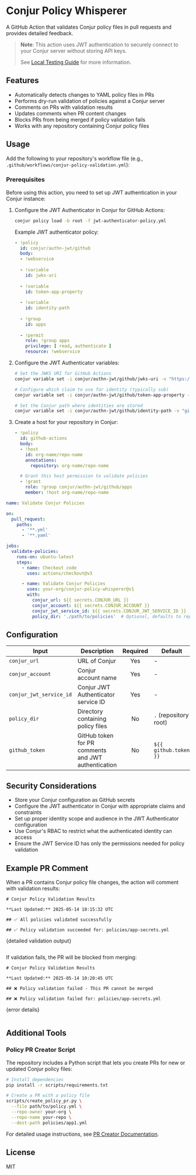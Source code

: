 # Conjur Policy Whisperer

A GitHub Action that validates Conjur policy files in pull requests and provides detailed feedback.

> **Note**: This action uses JWT authentication to securely connect to your Conjur server without storing API keys.
>
> See [Local Testing Guide](docs/local-testing.md) for more information.

## Features

- Automatically detects changes to YAML policy files in PRs
- Performs dry-run validation of policies against a Conjur server
- Comments on PRs with validation results
- Updates comments when PR content changes
- Blocks PRs from being merged if policy validation fails
- Works with any repository containing Conjur policy files

## Usage

Add the following to your repository's workflow file (e.g., `.github/workflows/conjur-policy-validation.yml`):

### Prerequisites

Before using this action, you need to set up JWT authentication in your Conjur instance:

1. Configure the JWT Authenticator in Conjur for GitHub Actions:
   ```bash
   conjur policy load -b root -f jwt-authenticator-policy.yml
   ```
   
   Example JWT authenticator policy:
   ```yaml
   - !policy
     id: conjur/authn-jwt/github
     body:
     - !webservice
     
     - !variable
       id: jwks-uri
     
     - !variable
       id: token-app-property
     
     - !variable
       id: identity-path
     
     - !group
       id: apps
       
     - !permit
       role: !group apps
       privilege: [ read, authenticate ]
       resource: !webservice
   ```

2. Configure the JWT Authenticator variables:
   ```bash
   # Set the JWKS URI for GitHub Actions
   conjur variable set -i conjur/authn-jwt/github/jwks-uri -v "https://token.actions.githubusercontent.com/.well-known/jwks"
   
   # Configure which claim to use for identity (typically sub)
   conjur variable set -i conjur/authn-jwt/github/token-app-property -v "repository"
   
   # Set the Conjur path where identities are stored
   conjur variable set -i conjur/authn-jwt/github/identity-path -v "github-actions"
   ```

3. Create a host for your repository in Conjur:
   ```yaml
   - !policy
     id: github-actions
     body:
     - !host
       id: org-name/repo-name
       annotations:
         repository: org-name/repo-name
   
     # Grant this host permission to validate policies
     - !grant
       role: !group conjur/authn-jwt/github/apps
       member: !host org-name/repo-name
   ```

```yaml
name: Validate Conjur Policies

on:
  pull_request:
    paths:
      - '**.yml'
      - '**.yaml'

jobs:
  validate-policies:
    runs-on: ubuntu-latest
    steps:
      - name: Checkout code
        uses: actions/checkout@v3

      - name: Validate Conjur Policies
        uses: your-org/conjur-policy-whisperer@v1
        with:
          conjur_url: ${{ secrets.CONJUR_URL }}
          conjur_account: ${{ secrets.CONJUR_ACCOUNT }}
          conjur_jwt_service_id: ${{ secrets.CONJUR_JWT_SERVICE_ID }}
          policy_dir: './path/to/policies'  # Optional, defaults to repository root
```

## Configuration

| Input | Description | Required | Default |
|-------|-------------|:--------:|---------|
| `conjur_url` | URL of Conjur | Yes | - |
| `conjur_account` | Conjur account name | Yes | - |
| `conjur_jwt_service_id` | Conjur JWT Authenticator service ID | Yes | - |
| `policy_dir` | Directory containing policy files | No | `.` (repository root) |
| `github_token` | GitHub token for PR comments and JWT authentication | No | `${{ github.token }}` |

## Security Considerations

- Store your Conjur configuration as GitHub secrets
- Configure the JWT authenticator in Conjur with appropriate claims and constraints
- Set up proper identity scope and audience in the JWT Authenticator configuration
- Use Conjur's RBAC to restrict what the authenticated identity can access
- Ensure the JWT Service ID has only the permissions needed for policy validation

## Example PR Comment

When a PR contains Conjur policy file changes, the action will comment with validation results:

```
# Conjur Policy Validation Results

**Last Updated:** 2025-05-14 10:15:32 UTC

## ✅ All policies validated successfully

## ✅ Policy validation succeeded for: policies/app-secrets.yml

```
{detailed validation output}
```
```

If validation fails, the PR will be blocked from merging:

```
# Conjur Policy Validation Results

**Last Updated:** 2025-05-14 10:20:45 UTC

## ❌ Policy validation failed - This PR cannot be merged

## ❌ Policy validation failed for: policies/app-secrets.yml

```
{error details}
```
```

## Additional Tools

### Policy PR Creator Script

The repository includes a Python script that lets you create PRs for new or updated Conjur policy files:

```bash
# Install dependencies
pip install -r scripts/requirements.txt

# Create a PR with a policy file
scripts/create_policy_pr.py \
  --file path/to/policy.yml \
  --repo-owner your-org \
  --repo-name your-repo \
  --dest-path policies/app1.yml
```

For detailed usage instructions, see [PR Creator Documentation](scripts/PR_CREATOR_README.md).

## License

MIT

